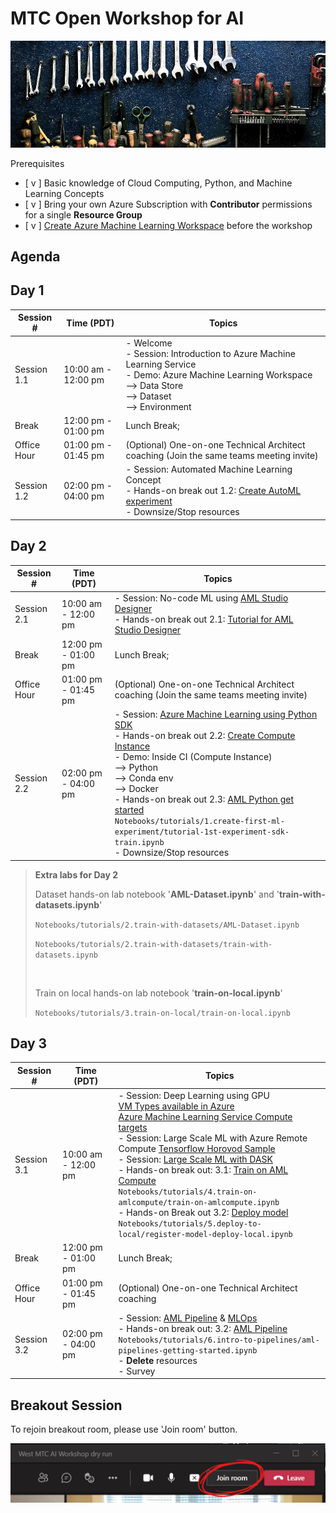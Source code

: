 # MTC Open Workshop for AI

![logo](images/workshop_logo.png)

Prerequisites

* [ v ] Basic knowledge of Cloud Computing, Python, and Machine Learning Concepts
* [ v ] Bring your own Azure Subscription with **Contributor** permissions for a single **Resource Group**
* [ v ] [Create Azure Machine Learning Workspace](https://docs.microsoft.com/en-us/azure/machine-learning/how-to-manage-workspace?tabs=azure-portal) before the workshop

## Agenda

## Day 1

Session # | Time (PDT) | Topics
---|---|---
Session 1.1 | 10:00 am - 12:00 pm |- Welcome</br>- Session: Introduction to Azure Machine Learning Service</br>- Demo: Azure Machine Learning Workspace</br> --> Data Store</br> --> Dataset</br> --> Environment
Break | 12:00 pm - 01:00 pm | Lunch Break;
Office Hour | 01:00 pm - 01:45 pm | (Optional) One-on-one Technical Architect coaching (Join the same teams meeting invite)
Session 1.2 | 02:00 pm - 04:00 pm |- Session: Automated Machine Learning Concept</br> - Hands-on break out 1.2: [Create AutoML experiment](/labs/lab1.2.md)</br>- Downsize/Stop resources

## Day 2

Session # | Time (PDT) | Topics
---|---|---
Session 2.1|10:00 am - 12:00 pm|- Session: No-code ML using [AML Studio Designer](labs/session2.1.md)</br>- Hands-on break out 2.1: [Tutorial for AML Studio Designer](/labs/lab2.1.md)</br>
Break | 12:00 pm - 01:00 pm | Lunch Break;
Office Hour | 01:00 pm - 01:45 pm | (Optional) One-on-one Technical Architect coaching (Join the same teams meeting invite)
Session 2.2 | 02:00 pm - 04:00 pm |- Session: [Azure Machine Learning using Python SDK](/labs/session2.2.md)</br> - Hands-on break out 2.2: [Create Compute Instance](labs/lab2.2.md) </br> - Demo: Inside CI (Compute Instance)</br> --> Python </br> --> Conda env </br> --> Docker</br>- Hands-on break out 2.3: [AML Python get started](https://github.com/hyssh/mtc-open-workshop/tree/master/Notebooks/tutorials/1.create-first-ml-experiment) </br>```Notebooks/tutorials/1.create-first-ml-experiment/tutorial-1st-experiment-sdk-train.ipynb```</br>- Downsize/Stop resources

> **Extra labs for Day 2**
>
> Dataset hands-on lab notebook '**AML-Dataset.ipynb**' and '**train-with-datasets.ipynb**'
>
> ```Notebooks/tutorials/2.train-with-datasets/AML-Dataset.ipynb```
>
> ```Notebooks/tutorials/2.train-with-datasets/train-with-datasets.ipynb```
>
></br>
>
> Train on local hands-on lab notebook '**train-on-local.ipynb**'
>
> ```Notebooks/tutorials/3.train-on-local/train-on-local.ipynb```

## Day 3

Session # | Time (PDT) | Topics
---|---|---
Session 3.1|10:00 am - 12:00 pm|- Session: Deep Learning using GPU</br>[VM Types available in Azure](https://docs.microsoft.com/en-us/azure/virtual-machines/sizes-gpu)</br>[Azure Machine Learning Service Compute targets](labs/session3.1.1.md)</br>- Session: Large Scale ML with Azure Remote Compute [Tensorflow Horovod Sample](https://github.com/hyssh/mtc-open-workshop/blob/master/labs/tensorflow/distributed-tensorflow-with-horovod/distributed-tensorflow-with-horovod.ipynb)</br>- Session: [Large Scale ML with DASK](https://github.com/hyssh/azureml-and-dask/blob/master/interactive/StartDask.ipynb)</br> - Hands-on break out: 3.1: [Train on AML Compute](https://github.com/hyssh/mtc-open-workshop/tree/master/Notebooks/tutorials/4.train-on-amlcompute/)</br>```Notebooks/tutorials/4.train-on-amlcompute/train-on-amlcompute.ipynb```</br> - Hands-on Break out 3.2: [Deploy model](https://github.com/hyssh/mtc-open-workshop/tree/master/Notebooks/tutorials/5.deploy-to-local)</br>```Notebooks/tutorials/5.deploy-to-local/register-model-deploy-local.ipynb```
Break | 12:00 pm - 01:00 pm | Lunch Break;
Office Hour | 01:00 pm - 01:45 pm | (Optional) One-on-one Technical Architect coaching
Session 3.2 | 02:00 pm - 04:00 pm |- Session: [AML Pipeline](labs/session3.2.md) & [MLOps](https://github.com/microsoft/MLOpsPython)</br> - Hands-on break out: 3.2: [AML Pipeline](https://github.com/hyssh/mtc-open-workshop/tree/master/Notebooks/tutorials/6.intro-to-pipelines)</br>```Notebooks/tutorials/6.intro-to-pipelines/aml-pipelines-getting-started.ipynb```</br>- **Delete** resources </br>- Survey

## Breakout Session

To rejoin breakout room, please use 'Join room' button.

![Join room](images/MicrosoftTeams-image.png)
